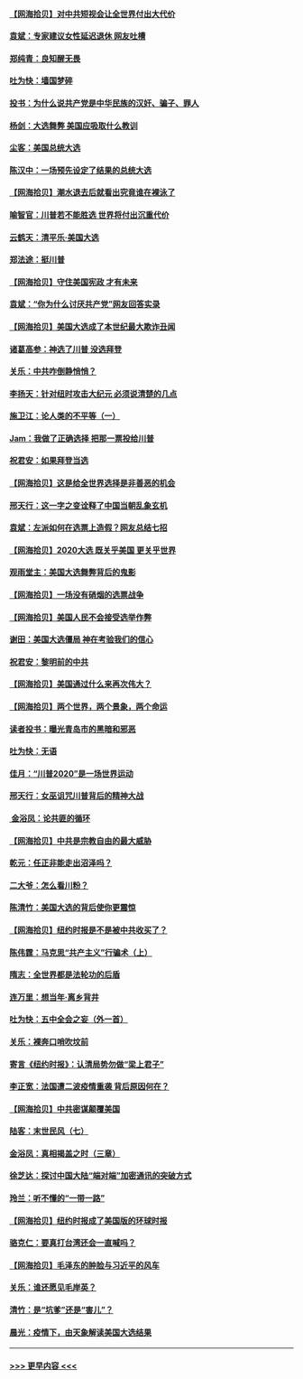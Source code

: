 #### [【网海拾贝】对中共短视会让全世界付出大代价](../pages/nsc993/n12546043.md?t=11131551) 
#### [袁斌：专家建议女性延迟退休 网友吐槽](../pages/nsc993/n12545424.md?t=11131551) 
#### [郑纯青：良知醒无畏](../pages/nsc993/n12545394.md?t=11131551) 
#### [吐为快：墙国梦碎](../pages/nsc993/n12545309.md?t=11131551) 
#### [投书：为什么说共产党是中华民族的汉奸、骗子、罪人](../pages/nsc993/n12545089.md?t=11131551) 
#### [杨剑：大选舞弊 美国应吸取什么教训](../pages/nsc993/n12543937.md?t=11131551) 
#### [尘客：美国总统大选](../pages/nsc993/n12543828.md?t=11131551) 
#### [陈汉中：一场预先设定了结果的总统大选](../pages/nsc993/n12543564.md?t=11131551) 
#### [【网海拾贝】潮水退去后就看出究竟谁在裸泳了](../pages/nsc993/n12543321.md?t=11131551) 
#### [喻智官：川普若不能胜选 世界将付出沉重代价](../pages/nsc993/n12541352.md?t=11131551) 
#### [云鹤天：清平乐‧美国大选](../pages/nsc993/n12540916.md?t=11131551) 
#### [郑法途：挺川普](../pages/nsc993/n12540898.md?t=11131551) 
#### [【网海拾贝】守住美国宪政 才有未来](../pages/nsc993/n12540423.md?t=11131551) 
#### [袁斌：“你为什么讨厌共产党”网友回答实录](../pages/nsc993/n12540208.md?t=11131551) 
#### [【网海拾贝】美国大选成了本世纪最大欺诈丑闻](../pages/nsc993/n12538029.md?t=11131551) 
#### [诸葛高参：神选了川普 没选拜登](../pages/nsc993/n12537664.md?t=11131551) 
#### [关乐：中共咋倒静悄悄？](../pages/nsc993/n12537615.md?t=11131551) 
#### [李扬天：针对纽时攻击大纪元 必须说清楚的几点](../pages/nsc993/n12536001.md?t=11131551) 
#### [施卫江：论人类的不平等（一）](../pages/nsc993/n12535700.md?t=11131551) 
#### [Jam：我做了正确选择 把那一票投给川普](../pages/nsc993/n12535743.md?t=11131551) 
#### [祝君安：如果拜登当选](../pages/nsc993/n12535726.md?t=11131551) 
#### [【网海拾贝】这是给全世界选择是非善恶的机会](../pages/nsc993/n12535061.md?t=11131551) 
#### [邢天行：这一字之变诠释了中国当朝乱象玄机](../pages/nsc993/n12533446.md?t=11131551) 
#### [袁斌：左派如何在选票上造假？网友总结七招](../pages/nsc993/n12533180.md?t=11131551) 
#### [【网海拾贝】2020大选 既关乎美国 更关乎世界](../pages/nsc993/n12533161.md?t=11131551) 
#### [观雨堂主：美国大选舞弊背后的鬼影](../pages/nsc993/n12533153.md?t=11131551) 
#### [【网海拾贝】一场没有硝烟的选票战争](../pages/nsc993/n12531883.md?t=11131551) 
#### [【网海拾贝】美国人民不会接受选举作弊](../pages/nsc993/n12528850.md?t=11131551) 
#### [谢田：美国大选僵局 神在考验我们的信心](../pages/nsc993/n12527932.md?t=11131551) 
#### [祝君安：黎明前的中共](../pages/nsc993/n12524071.md?t=11131551) 
#### [【网海拾贝】美国通过什么来再次伟大？](../pages/nsc993/n12523844.md?t=11131551) 
#### [【网海拾贝】两个世界，两个景象，两个命运](../pages/nsc993/n12521419.md?t=11131551) 
#### [读者投书：曝光青岛市的黑暗和邪恶](../pages/nsc993/n12520988.md?t=11131551) 
#### [吐为快：无语](../pages/nsc993/n12518588.md?t=11131551) 
#### [佳月：“川普2020”是一场世界运动](../pages/nsc993/n12518581.md?t=11131551) 
#### [邢天行：女巫诅咒川普背后的精神大战](../pages/nsc993/n12517257.md?t=11131551) 
#### [ 金浴凤：论共匪的循环](../pages/nsc993/n12517133.md?t=11131551) 
#### [【网海拾贝】中共是宗教自由的最大威胁](../pages/nsc993/n12516879.md?t=11131551) 
#### [乾元：任正非能走出沼泽吗？](../pages/nsc993/n12515831.md?t=11131551) 
#### [二大爷：怎么看川粉？](../pages/nsc993/n12515820.md?t=11131551) 
#### [陈清竹：美国大选的背后使你更震惊](../pages/nsc993/n12515589.md?t=11131551) 
#### [【网海拾贝】纽约时报是不是被中共收买了？](../pages/nsc993/n12515122.md?t=11131551) 
#### [陈伟霆：马克思“共产主义”行骗术（上）](../pages/nsc993/n12510217.md?t=11131551) 
#### [隋志：全世界都是法轮功的后盾](../pages/nsc993/n12510636.md?t=11131551) 
#### [连万里：想当年‧离乡背井](../pages/nsc993/n12510623.md?t=11131551) 
#### [吐为快：五中全会之妄（外一首）](../pages/nsc993/n12510470.md?t=11131551) 
#### [关乐：裸奔口哨吹坟前](../pages/nsc993/n12510403.md?t=11131551) 
#### [寄言《纽约时报》：认清局势勿做“梁上君子”](../pages/nsc993/n12510042.md?t=11131551) 
#### [李正宽：法国遭二波疫情重袭 背后原因何在？](../pages/nsc993/n12509971.md?t=11131551) 
#### [【网海拾贝】中共密谋颠覆美国](../pages/nsc993/n12509816.md?t=11131551) 
#### [陆客：末世民风（七）](../pages/nsc993/n12507822.md?t=11131551) 
#### [金浴凤：真相揭盖之时（三章）](../pages/nsc993/n12507804.md?t=11131551) 
#### [徐芝达：探讨中国大陆“端对端”加密通讯的突破方式](../pages/nsc993/n12507682.md?t=11131551) 
#### [玲兰：听不懂的“一带一路”](../pages/nsc993/n12507669.md?t=11131551) 
#### [【网海拾贝】纽约时报成了美国版的环球时报](../pages/nsc993/n12507053.md?t=11131551) 
#### [骆克仁：要真打台湾还会一直喊吗？](../pages/nsc993/n12506843.md?t=11131551) 
#### [【网海拾贝】毛泽东的肿脸与习近平的风车](../pages/nsc993/n12504537.md?t=11131551) 
#### [关乐：谁还愿见毛岸英？](../pages/nsc993/n12503866.md?t=11131551) 
#### [清竹：是“坑爹”还是“害儿”？](../pages/nsc993/n12503034.md?t=11131551) 
#### [晨光：疫情下，由天象解读美国大选结果](../pages/nsc993/n12502536.md?t=11131551) 

----
#### [ >>> 更早内容 <<< ](../indexes/nsc993-earlier.md)
